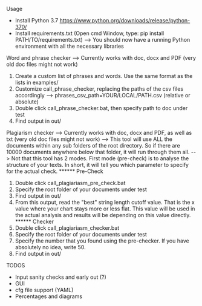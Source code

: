 Usage

* Install Python 3.7 https://www.python.org/downloads/release/python-370/
* Install requirements.txt (Open cmd Window, type: pip install PATH/TO/requirements.txt)
--> You should now have a running Python environment with all the necessary libraries

Word and phrase checker
--> Currently works with doc, docx and PDF (very old doc files might not work)
1. Create a custom list of phrases and words. Use the same format as the lists in examples/
2. Customize call_phrase_checker, replacing the paths of the csv files accordingly --> phrases_csv_path=YOUR/LOCAL/PATH.csv (relative or absolute)
3. Double click call_phrase_checker.bat, then specify path to doc under test
4. Find output in out/

Plagiarism checker
--> Currently works with doc, docx and PDF, as well as txt (very old doc files might not work)
--> This tool will use ALL the documents within any sub folders of the root directory. So if there are 10000 documents anywhere below that folder, it will run through them all.
--> Not that this tool has 2 modes. First mode (pre-check) is to analyse the structure of your texts. In short, it will tell you which parameter to specify for the actual check.
****** Pre-Check
1. Double click call_plagiariasm_pre_check.bat
2. Specify the root folder of your documents under test
3. Find output in out/
4. From this output, read the "best" string length cutoff value. That is the x value where your chart stays more or less flat. This value will be used in the actual analysis and results will be depending on this value directly.
****** Checker
1. Double click call_plagiariasm_checker.bat
2. Specify the root folder of your documents under test
3. Specify the number that you found using the pre-checker. If you have absolutely no idea, write 50.
4. Find output in out/

TODOS
* Input sanity checks and early out (?)
* GUI
* cfg file support (YAML)
* Percentages and diagrams